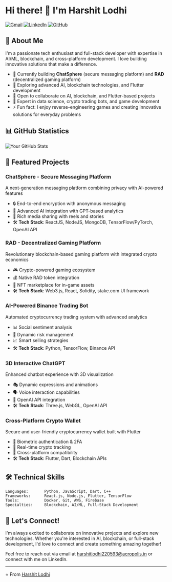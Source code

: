 
# Hi there! 👋 I'm Harshit Lodhi

[![Gmail](https://img.shields.io/badge/Gmail-D14836?style=flat&logo=gmail&logoColor=white)](mailto:harshitlodhi220593@acropolis.in)
[![LinkedIn](https://img.shields.io/badge/LinkedIn-0077B5?style=flat&logo=linkedin&logoColor=white)]((https://www.linkedin.com/in/harshitlodhidatascientist/))
[![GitHub](https://img.shields.io/badge/GitHub-100000?style=flat&logo=github&logoColor=white)]((https://github.com/Harshit16g/Harshit16g))
## 💫 About Me

I'm a passionate tech enthusiast and full-stack developer with expertise in AI/ML, blockchain, and cross-platform development. I love building innovative solutions that make a difference.

- 🔭 Currently building **ChatSphere** (secure messaging platform) and **RAD** (decentralized gaming platform)
- 🌱 Exploring advanced AI, blockchain technologies, and Flutter development
- 👯 Open to collaborate on AI, blockchain, and Flutter-based projects
- 💬 Expert in data science, crypto trading bots, and game development
- ⚡ Fun fact: I enjoy reverse-engineering games and creating innovative solutions for everyday problems

## 📊 GitHub Statistics

![Your GitHub Stats](https://github-readme-stats.vercel.app/api?username=Harshit16g&show_icons=true&theme=classic)


## 🚀 Featured Projects

### ChatSphere - Secure Messaging Platform
A next-generation messaging platform combining privacy with AI-powered features
- 🔒 End-to-end encryption with anonymous messaging
- 🤖 Advanced AI integration with GPT-based analytics
- 📸 Rich media sharing with reels and stories
- 🛠️ **Tech Stack**: ReactJS, NodeJS, MongoDB, TensorFlow/PyTorch, OpenAI API

### RAD - Decentralized Gaming Platform
Revolutionary blockchain-based gaming platform with integrated crypto economics
- 🎮 Crypto-powered gaming ecosystem
- 💰 Native RAD token integration
- 🏪 NFT marketplace for in-game assets
- 🛠️ **Tech Stack**: Web3.js, React, Solidity, stake.com UI framework

### AI-Powered Binance Trading Bot
Automated cryptocurrency trading system with advanced analytics
- 📊 Social sentiment analysis
- 🤖 Dynamic risk management
- 📈 Smart selling strategies
- 🛠️ **Tech Stack**: Python, TensorFlow, Binance API

### 3D Interactive ChatGPT
Enhanced chatbot experience with 3D visualization
- 🎭 Dynamic expressions and animations
- 🗣️ Voice interaction capabilities
- 🤖 OpenAI API integration
- 🛠️ **Tech Stack**: Three.js, WebGL, OpenAI API

### Cross-Platform Crypto Wallet
Secure and user-friendly cryptocurrency wallet built with Flutter
- 🔐 Biometric authentication & 2FA
- 💱 Real-time crypto tracking
- 📱 Cross-platform compatibility
- 🛠️ **Tech Stack**: Flutter, Dart, Blockchain APIs

## 🛠️ Technical Skills

```text
Languages:       Python, JavaScript, Dart, C++
Frameworks:      React.js, Node.js, Flutter, TensorFlow
Tools:           Docker, Git, AWS, Firebase
Specialties:     Blockchain, AI/ML, Full-Stack Development
```



## 🤝 Let's Connect!

I'm always excited to collaborate on innovative projects and explore new technologies. Whether you're interested in AI, blockchain, or full-stack development, I'd love to connect and create something amazing together!

Feel free to reach out via email at harshitlodhi220593@acropolis.in or connect with me on LinkedIn.

---
⭐️ From [Harshit Lodhi](https://github.com/Harshit16g)
